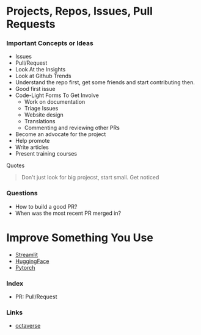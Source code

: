 # Projects, Repos, Issues, Pull Requests

### Important Concepts or Ideas

- Issues
- Pull/Request
- Look At the Insights 
- Look at Github Trends
- Understand the repo first, get some friends and start contributing then.
- Good first issue
- Code-Light Forms To Get Involve
    - Work on documentation
    - Triage Issues
    - Website design
    - Translations
    - Commenting and reviewing other PRs
- Become an advocate for the project
- Help promote
- Write articles
- Present training courses

Quotes

> Don't just look for big projecst, start small.
> Get noticed

### Questions

- How to build a good PR?
- When was the most recent PR merged in?

# Improve Something You Use
- [Streamlit](https://github.com/streamlit/streamlit/issues)
- [HuggingFace](https://github.com/huggingface/transformers/issues)
- [Pytorch](https://github.com/pytorch/pytorch)

### Index

- PR: Pull/Request

### Links

- [octaverse](https://octoverse.github.com/)
